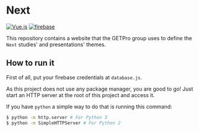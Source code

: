 # Next

[![Vue.js](https://img.shields.io/badge/Vue.js-35495E?style=for-the-badge&logo=vuedotjs&logoColor=4FC08D)](https://vuejs.org/)
[![firebase](	https://img.shields.io/badge/firebase-ffca28?style=for-the-badge&logo=firebase&logoColor=black)](https://firebase.google.com/)

This repository contains a website that the GETPro group uses to define the `Next` studies' and presentations'  themes.

## How to run it

First of all, put your firebase credentials at `database.js`.

As this project does not use any package manager, you are good to go! Just start an HTTP server at the root of this project and access it.

If you have `python` a simple way to do that is running this command:
```bash
$ python -m http.server # For Python 3
$ python -m SimpleHTTPServer # For Python 2
```
